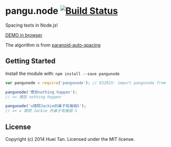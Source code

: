 # pangu.node [![Build Status](https://secure.travis-ci.org/huei90/pangu.node.png?branch=master)](http://travis-ci.org/huei90/pangu.node)

Spacing texts in Node.js!

[DEMO in browser](http://huei90.github.io/pangu.node/)

The algorithm is from [paranoid-auto-spacing](https://github.com/vinta/paranoid-auto-spacing)

## Getting Started
Install the module with: `npm install --save pangunode`

```javascript
var pangunode = require('pangunode'); // ES2015: import pangunode from 'pangunode';

pangunode('應該nothing happen');
// => 應該 nothing happen

pangunode('u請問Jackie的鼻子有幾個S');
// => u 請問 Jackie 的鼻子有幾個 S
```

## License
Copyright (c) 2014 Huei Tan. Licensed under the MIT license.
